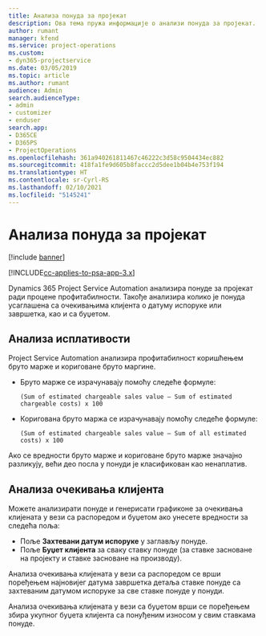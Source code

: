 ```yaml
---
title: Анализа понуда за пројекат
description: Ова тема пружа информације о анализи понуда за пројекат.
author: rumant
manager: kfend
ms.service: project-operations
ms.custom:
- dyn365-projectservice
ms.date: 03/05/2019
ms.topic: article
ms.author: rumant
audience: Admin
search.audienceType:
- admin
- customizer
- enduser
search.app:
- D365CE
- D365PS
- ProjectOperations
ms.openlocfilehash: 361a940261811467c46222c3d58c9504434ec882
ms.sourcegitcommit: 418fa1fe9d605b8faccc2d5dee1b04b4e753f194
ms.translationtype: HT
ms.contentlocale: sr-Cyrl-RS
ms.lasthandoff: 02/10/2021
ms.locfileid: "5145241"
---
```

# <a name="analysis-of-project-quotes"></a>Анализа понуда за пројекат

[!include [banner](../includes/psa-now-project-operations.md)]

[!INCLUDE[cc-applies-to-psa-app-3.x](../includes/cc-applies-to-psa-app-3x.md)]

Dynamics 365 Project Service Automation анализира понуде за пројекат ради процене профитабилности. Такође анализира колико је понуда усаглашена са очекивањима клијента о датуму испоруке или завршетка, као и са буџетом.

## <a name="profitability-analysis"></a>Анализа исплативости

Project Service Automation анализира профитабилност коришћењем бруто марже и кориговане бруто маргине.

- Бруто марже се израчунавају помоћу следеће формуле:

  `
    (Sum of estimated chargeable sales value – Sum of estimated chargeable costs) x 100
  `
- Коригована бруто маржа се израчунавају помоћу следеће формуле:

  `
    (Sum of estimated chargeable sales value – Sum of all estimated costs) x 100
  `

Ако се вредности бруто марже и кориговане бруто марже значајно разликују, већи део посла у понуди је класификован као ненаплатив.

## <a name="analysis-of-customer-expectations"></a>Анализа очекивања клијента

Можете анализирати понуде и генерисати графиконе за очекивања клијената у вези са распоредом и буџетом ако унесете вредности за следећа поља:

- Поље **Захтевани датум испоруке** у заглављу понуде.
- Поље **Буџет клијента** за сваку ставку понуде (за ставке засноване на пројекту и ставке засноване на производу).

Анализа очекивања клијената у вези са распоредом се врши поређењем најновијег датума завршетка детаља ставке понуде са захтеваним датумом испоруке за све ставке понуде у понуди.

Анализа очекивања клијената у вези са буџетом врши се поређењем збира укупног буџета клијента са понуђеним износом у свим ставкама понуде.
